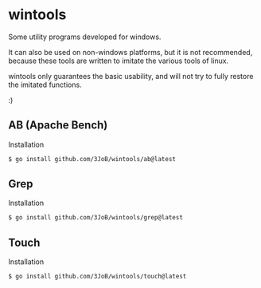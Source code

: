 # wintools

Some utility programs developed for windows.


It can also be used on non-windows platforms, but it is not recommended, because these tools are written to imitate the various tools of linux.

wintools only guarantees the basic usability, and will not try to fully restore the imitated functions.

:)

## AB (Apache Bench)
Installation
```bash
$ go install github.com/3JoB/wintools/ab@latest
```

## Grep
Installation
```bash
$ go install github.com/3JoB/wintools/grep@latest
```

## Touch

Installation
```bash
$ go install github.com/3JoB/wintools/touch@latest
```